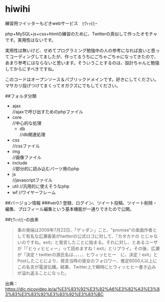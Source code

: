 # hiwihi
練習用ツイッターもどきwebサービス　ﾋｳｨｯﾋﾋｰ

php+MySQL+js+css+htmlの練習のために、Twitterの真似して作ったオモチャです。実用性はないです。

実用性は無いけど、せめてプログラミング勉強中の人の参考になれば良いと思ってコーディングしてましたが、作ってるうちにごちゃごちゃになってきたので、あまり参考にはならないと思います。そういうことするのは、設計ちゃんと勉強してからにすべきですね。

このコードはオープンソース＆パブリックドメインです。好きにしてください。マサカリ投げつけてまくってオガクズにでもしてください。

##フォルダ分類

* ajax  
//ajaxで呼び出すためのphpファイル
* core  
//中心的な処理  
  * db  
//db関連処理  
* css  
//cssファイル  
* img  
//画像ファイル  
* include  
//部分的に読み込むパーツ用のphp  
* js  
//javascriptファイル  
* util 
//汎用的に使えそうなphp  
* wf 
//ワイヤーフレーム   

##バージョン情報
###ver0.1
登録、ログイン、ツイート投稿、ツイート削除・編集、プロフィール編集という基本機能が一通りできたので公開。

##ﾋｳｨｯﾋﾋｰの由来　

>事の発端は2009年7月22日、「ゲッダン」こと、"promise"の楽曲作者として有名な広瀬香美がtwitterの公式ロゴに対して、『カタカナの ヒじゃないのですね。exit』と発言したことに始まる。それに対し、とあるユーザが『「ヒゥィヒヒィー」って読めますね！exit』とリプライ。その後、広瀬が『決定！twitterの源氏名は、、、、、ヒウィッヒヒー　に、決定！exit』とPostしたことにより、発言当時の彼女のフォロワー、推定6000人以上にこの名言が電波伝播。結果、Twitter上で瞬時にヒウィッヒヒー書き込みが溢れ返ることになった。

出典：https://dic.nicovideo.jp/a/%E3%83%92%E3%82%A6%E3%82%A3%E3%83%83%E3%83%92%E3%83%92%E3%83%BC